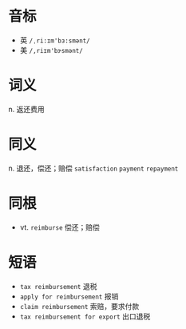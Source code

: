 # 音标

- 英 `/ˌri:ɪm'bɜ:smənt/`
- 美 `/,riɪm'bɝsmənt/`

# 词义

n. 返还费用


# 同义

n. 退还，偿还；赔偿
`satisfaction` `payment` `repayment`

# 同根

- vt. `reimburse` 偿还；赔偿

# 短语

- `tax reimbursement` 退税
- `apply for reimbursement` 报销
- `claim reimbursement` 索赔，要求付款
- `tax reimbursement for export` 出口退税

